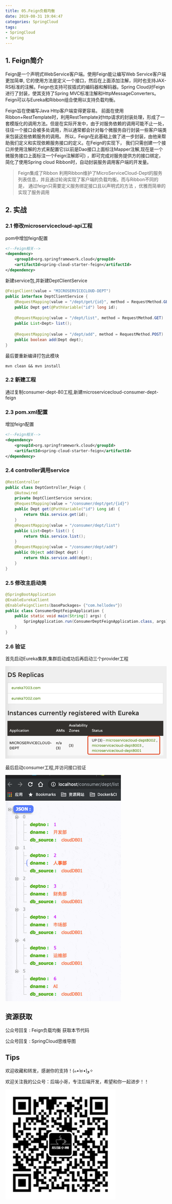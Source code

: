 ```yaml
---
title: 05.Feign负载均衡
date: 2019-08-31 19:04:47
categories: SpringCloud
tags:
- SpringCloud
- Spring
---
```


## 1. Feign简介
Feign是一个声明式WebService客户端。使用Feign能让编写Web Service客户端更加简单, 它的使用方法是定义一个接口，然后在上面添加注解，同时也支持JAX-RS标准的注解。Feign也支持可拔插式的编码器和解码器。Spring Cloud对Feign进行了封装，使其支持了Spring MVC标准注解和HttpMessageConverters。Feign可以与Eureka和Ribbon组合使用以支持负载均衡。 

<!--more-->

Feign旨在使编写Java Http客户端变得更容易。 
前面在使用Ribbon+RestTemplate时，利用RestTemplate对http请求的封装处理，形成了一套模版化的调用方法。但是在实际开发中，由于对服务依赖的调用可能不止一处， 往往一个接口会被多处调用，所以通常都会针对每个微服务自行封装一些客户端类来包装这些依赖服务的调用。 所以，Feign在此基础上做了进一步封装，由他来帮助我们定义和实现依赖服务接口的定义。在Feign的实现下， 我们只需创建一个接口并使用注解的方式来配置它(以前是Dao接口上面标注Mapper注解,现在是一个微服务接口上面标注一个Feign注解即可) ，即可完成对服务提供方的接口绑定，简化了使用Spring cloud Ribbon时，自动封装服务调用客户端的开发量。 
  
> Feign集成了Ribbon 
利用Ribbon维护了MicroServiceCloud-Dept的服务列表信息，并且通过轮询实现了客户端的负载均衡。而与Ribbon不同的是， 通过feign只需要定义服务绑定接口且以声明式的方法 ，优雅而简单的实现了服务调用 

## 2. 实战
### 2.1  修改microservicecloud-api工程
pom中增加feign配置

```xml
<!--Feign相关-->
<dependency>
    <groupId>org.springframework.cloud</groupId>
    <artifactId>spring-cloud-starter-feign</artifactId>
</dependency>
```

新建service包,并新建DeptClientService
```java
@FeignClient(value = "MICROSERVICECLOUD-DEPT")
public interface DeptClientService {
    @RequestMapping(value = "/dept/get/{id}", method = RequestMethod.GET)
    public Dept get(@PathVariable("id") long id);

    @RequestMapping(value = "/dept/list", method = RequestMethod.GET)
    public List<Dept> list();

    @RequestMapping(value = "/dept/add", method = RequestMethod.POST)
    public boolean add(Dept dept);
}
```

最后要重新编译打包此模块
```shell
mvn clean && mvn install
```

### 2.2 新建工程
通过复制consumer-dept-80工程,新建microservicecloud-consumer-dept-feign

### 2.3 pom.xml配置
增加feign配置
```xml
<!--Feign相关-->
<dependency>
    <groupId>org.springframework.cloud</groupId>
    <artifactId>spring-cloud-starter-feign</artifactId>
</dependency>
```

### 2.4 controller调用service
```java
@RestController
public class DeptController_Feign {
    @Autowired
    private DeptClientService service;
    @RequestMapping(value = "/consumer/dept/get/{id}")
    public Dept get(@PathVariable("id") Long id) {
        return this.service.get(id);
    }
    @RequestMapping(value = "/consumer/dept/list")
    public List<Dept> list() {
        return this.service.list();
    }
    @RequestMapping(value = "/consumer/dept/add")
    public Object add(Dept dept) {
        return this.service.add(dept);
    }
}
```

### 2.5 修改主启动类
```java
@SpringBootApplication
@EnableEurekaClient
@EnableFeignClients(basePackages= {"com.hellodev"})
public class ConsumerDeptFeignApplication {
    public static void main(String[] args) {
        SpringApplication.run(ConsumerDeptFeignApplication.class, args);
    }
}
```

### 2.6 验证
首先启动Eureka集群,集群启动成功后再启动三个provider工程

![](https://raw.githubusercontent.com/lujiahao0708/PicRepo/master/blogPic/SpringCloud/%E5%B0%9A%E7%A1%85%E8%B0%B7-SpringCloud%E6%95%99%E7%A8%8B/04.2%20Ribbon%E5%AE%9E%E6%88%98/2.%E9%9B%86%E7%BE%A4%E9%AA%8C%E8%AF%81.png)

最后启动consumer工程,并访问接口验证

![](https://raw.githubusercontent.com/lujiahao0708/PicRepo/master/blogPic/SpringCloud/%E5%B0%9A%E7%A1%85%E8%B0%B7-SpringCloud%E6%95%99%E7%A8%8B/04.2%20Ribbon%E5%AE%9E%E6%88%98/3.%E6%8E%A5%E5%8F%A3%E8%BF%94%E5%9B%9E.gif)



## 资源获取
公众号回复 : Feign负载均衡 获取本节代码

公众号回复 : SpringCloud思维导图

## Tips
欢迎收藏和转发，感谢你的支持！(๑•̀ㅂ•́)و✧ 

欢迎关注我的公众号：后端小哥，专注后端开发，希望和你一起进步！！

![](https://github.com/lujiahao0708/PicRepo/raw/master/公众号二维码.jpg)
